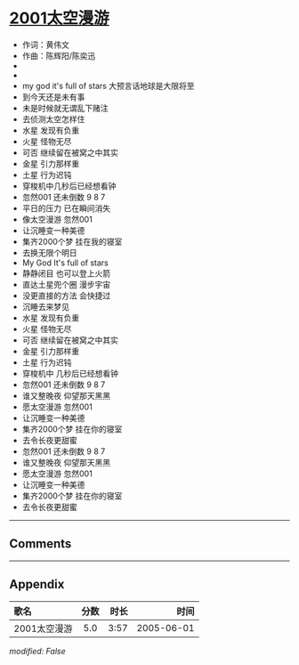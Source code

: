 # [2001太空漫游](https://music.163.com/song?id=66231)

* 作词：黄伟文
* 作曲：陈辉阳/陈奕迅
*
*
* my god it's full of stars 大预言话地球是大限将至
* 到今天还是未有事
* 未是时候就无谓乱下赌注
* 去侦测太空怎样住
* 水星 发现有负重
* 火星 怪物无尽
* 可否 继续留在被窝之中其实
* 金星 引力那样重
* 土星 行为迟钝
* 穿梭机中几秒后已经想看钟
* 忽然001 还未倒数 9 8 7
* 平日的压力 已在瞬间消失
* 像太空漫游 忽然001
* 让沉睡变一种美德
* 集齐2000个梦 挂在我的寝室
* 去换无限个明日
* My God It's full of stars
* 静静闭目 也可以登上火箭
* 直达土星兜个圈 漫步宇宙
* 没更直接的方法 会快捷过
* 沉睡去来梦见
* 水星 发现有负重
* 火星 怪物无尽
* 可否 继续留在被窝之中其实
* 金星 引力那样重
* 土星 行为迟钝
* 穿梭机中 几秒后已经想看钟
* 忽然001 还未倒数 9 8 7
* 谁又整晚夜 仰望那天黑黑
* 愿太空漫游 忽然001
* 让沉睡变一种美德
* 集齐2000个梦 挂在你的寝室
* 去令长夜更甜蜜
* 忽然001 还未倒数 9 8 7
* 谁又整晚夜 仰望那天黑黑
* 愿太空漫游 忽然001
* 让沉睡变一种美德
* 集齐2000个梦 挂在你的寝室
* 去令长夜更甜蜜


---

## Comments


---

## Appendix

|歌名|分数|时长|时间|
|:---|:---:|---:|---:|
|2001太空漫游|5.0|3:57|2005-06-01

*modified: False*